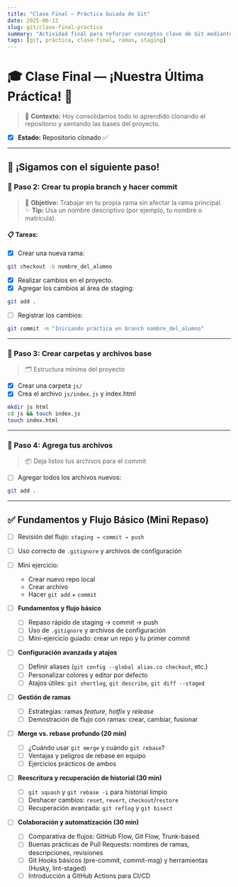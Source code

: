 ```yaml
---
title: "Clase Final — Práctica Guiada de Git"
date: 2025-06-12
slug: git/clase-final-practica
summary: "Actividad final para reforzar conceptos clave de Git mediante una práctica colaborativa."
tags: [git, práctica, clase-final, ramas, staging]
---
```


# 🎓 Clase Final — ¡Nuestra Última Práctica! 🎉

> 💭 **Contexto:** Hoy consolidamos todo lo aprendido clonando el repositorio y sentando las bases del proyecto.

- [x] **Estado:** Repositorio clonado ✅

---

## 🚀 ¡Sigamos con el siguiente paso!

### 🔹 Paso 2: Crear tu propia branch y hacer commit

> 🎯 **Objetivo:** Trabajar en tu propia rama sin afectar la rama principal.  
> ✨ **Tip:** Usa un nombre descriptivo (por ejemplo, tu nombre o matrícula).

#### 📋 Tareas:
- [x] Crear una nueva rama:
```bash
git checkout -b nombre_del_alumno
```
- [x] Realizar cambios en el proyecto.
- [x] Agregar los cambios al área de staging:
```bash
git add .
```
- [ ] Registrar los cambios:
```bash
git commit -m "Iniciando práctica en branch nombre_del_alumno"
```

---

### 📁 Paso 3: Crear carpetas y archivos base

> 🗂️ Estructura mínima del proyecto

- [x] Crear una carpeta `js/`
- [x] Crea el archivo `js/index.js` y index.html
```bash
mkdir js html
cd js && touch index.js
touch index.html
```

---

### 🧠 Paso 4: Agrega tus archivos

> 📦 Deja listos tus archivos para el commit

- [ ] Agregar todos los archivos nuevos:
```bash
git add .
```


---

## ✅ Fundamentos y Flujo Básico (Mini Repaso)

- [ ] Revisión del flujo: `staging → commit → push`
- [ ] Uso correcto de `.gitignore` y archivos de configuración
- [ ] Mini ejercicio:
    - Crear nuevo repo local
    - Crear archivo
    - Hacer `git add` + `commit`



- [ ] **Fundamentos y flujo básico**
  - [ ] Repaso rápido de staging → commit → push
  - [ ] Uso de `.gitignore` y archivos de configuración
  - [ ] Mini-ejercicio guiado: crear un repo y tu primer commit

- [ ] **Configuración avanzada y atajos**
  - [ ] Definir aliases (`git config --global alias.co checkout`, etc.)
  - [ ] Personalizar colores y editor por defecto
  - [ ] Atajos útiles: `git shortlog`, `git describe`, `git diff --staged`

- [ ] **Gestión de ramas**
  - [ ] Estrategias: ramas _feature_, _hotfix_ y _release_
  - [ ] Demostración de flujo con ramas: crear, cambiar, fusionar

- [ ] **Merge vs. rebase profundo (20 min)**
  - [ ] ¿Cuándo usar `git merge` y cuándo `git rebase`?
  - [ ] Ventajas y peligros de rebase en equipo
  - [ ] Ejercicios prácticos de ambos

- [ ] **Reescritura y recuperación de historial (30 min)**
  - [ ] `git squash` y `git rebase -i` para historial limpio
  - [ ] Deshacer cambios: `reset`, `revert`, `checkout`/`restore`
  - [ ] Recuperación avanzada: `git reflog` y `git bisect`

- [ ] **Colaboración y automatización (30 min)**
  - [ ] Comparativa de flujos: GitHub Flow, Git Flow, Trunk-based
  - [ ] Buenas prácticas de Pull Requests: nombres de ramas, descripciones, revisiones
  - [ ] Git Hooks básicos (pre-commit, commit-msg) y herramientas (Husky, lint-staged)
  - [ ] Introducción a GitHub Actions para CI/CD
